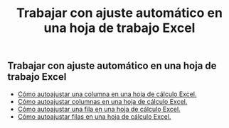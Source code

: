 ﻿---
title:  Trabajar con ajuste automático en una hoja de trabajo Excel
second_title: Aspose.Cells Cloud Documen
linktitle: Autofi
type: docs
url: /es/worksheets/autofit/
aliases: [/autofit-rows-and-columns-of-worksheet/]
keywords: Autofit rows and columns on an Excel worksheet
description: Aspose.Cells Cloud REST API admite el ajuste automático de filas y columnas en una hoja de trabajo Excel. SDK admite tipos de lenguajes de desarrollo. Incluyen Android, C#, Go, Java, NodeJS, Perl, PHP, Python, Ruby y Swift
weight: 20
---
## Trabajar con ajuste automático en una hoja de trabajo Excel

- [Cómo autoajustar una columna en una hoja de cálculo Excel.](/cells/es/worksheets/autofit/column/)
- [Cómo autoajustar columnas en una hoja de cálculo Excel.](/cells/es/worksheets/autofit/columns/)
- [Cómo autoajustar una fila en una hoja de cálculo Excel.](/cells/es/worksheets/autofit/row/)
- [Cómo autoajustar filas en una hoja de cálculo Excel.](/cells/es/worksheets/autofit/rows/)
